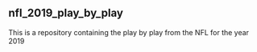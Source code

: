 ## nfl_2019_play_by_play

This is a repository containing the play by play from the NFL for the year 2019
